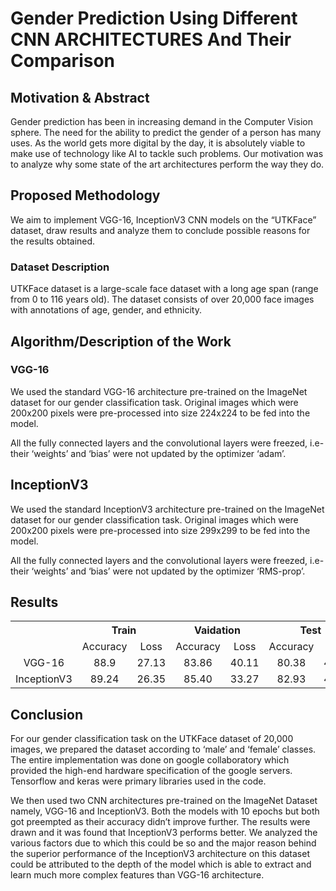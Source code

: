 # Gender Prediction Using Different CNN ARCHITECTURES And Their Comparison

## Motivation & Abstract

Gender prediction has been in increasing demand in the Computer Vision sphere. The need for the ability to predict the gender of a person has many uses. As the world gets more digital by the day, it is absolutely viable to make use of technology like AI to tackle such problems. 
Our motivation was to analyze why some state of the art architectures perform the way they do.

## Proposed Methodology

We aim to implement VGG-16, InceptionV3 CNN models on the “UTKFace” dataset, draw results and analyze them to conclude possible reasons for the results obtained. 

### Dataset Description
UTKFace dataset is a large-scale face dataset with a long age span (range from 0 to 116 years old). The dataset consists of over 20,000 face images with annotations of age, gender, and ethnicity.

## Algorithm/Description of the Work

### VGG-16
We used the standard VGG-16 architecture pre-trained on the ImageNet dataset for our gender classification task. Original images which were 200x200 pixels were pre-processed into size 224x224 to be fed into the model. 

All the fully connected layers and the convolutional layers were freezed, i.e- their ‘weights’ and ‘bias’  were not updated by the optimizer ‘adam’.

## InceptionV3
We used the standard InceptionV3 architecture pre-trained on the ImageNet dataset for our gender classification task. Original images which were 200x200 pixels were pre-processed into size 299x299 to be fed into the model. 

All the fully connected layers and the convolutional layers were freezed, i.e- their ‘weights’ and ‘bias’  were not updated by the optimizer ‘RMS-prop’.

## Results
<table>
  
  <tr align="center">
    <th></th>
    <th colspan="2">Train</th> 
    <th colspan="2">Vaidation</th> 
    <th colspan="2">Test</th> 
  </tr>
  <tr align="center">
    <td></td>
    <td>Accuracy</td> 
    <td>Loss</td>
    <td>Accuracy</td> 
    <td>Loss</td>
    <td>Accuracy</td> 
    <td>Loss</td>
  </tr>
  <tr align="center">
    <td>VGG-16</td>
    <td>88.9</td> 
    <td>27.13</td>
    <td>83.86</td> 
    <td>40.11</td>
    <td>80.38</td> 
    <td>48.19</td>
  </tr>
  <tr align="center">
    <td>InceptionV3</td>
    <td>89.24</td> 
    <td>26.35</td>
    <td>85.40</td> 
    <td>33.27</td>
    <td>82.93</td> 
    <td>40.51</td>
  </tr>
</table>

## Conclusion

For our gender classification task on the UTKFace dataset of 20,000 images, we prepared the dataset according to ‘male’ and ‘female’ classes. 
The entire implementation was done on google collaboratory which provided the high-end hardware specification of the google servers.
Tensorflow and keras were primary libraries used in the code.

We then used two CNN architectures pre-trained on the ImageNet Dataset namely, VGG-16 and InceptionV3. Both the models with 10 epochs but both got preempted as their accuracy didn’t improve further. The results were drawn and it was found that InceptionV3 performs better. We analyzed the various factors due to which this could be so and the major reason behind the superior performance of the InceptionV3 architecture on this dataset could be attributed to the depth of the model which is able to extract and learn much more complex features than VGG-16 architecture.





